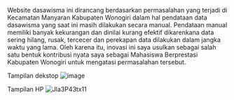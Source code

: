 Website dasawisma ini dirancang berdasarkan permasalahan yang terjadi di Kecamatan Manyaran Kabupaten Wonogiri dalam hal pendataan data dasawisma yang saat ini masih dilakukan secara manual. Pendataan manual memiliki banyak kekurangan dan dinilai kurang efektif dikarenkana data sering hilang, rusak, tercecer dan  perekapan data dilakukan dalam jangka waktu yang lama. Oleh karena itu, inovasi ini saya usulkan sebagai salah satu bentuk kontribusi nyata saya sebagai Mahasiswa Berprestasi Kabupaten Wonogiri untuk mengatasi permasalahan tersebut.



Tampilan dekstop
![image](https://github.com/user-attachments/assets/36abebc1-ce31-4bfb-8b44-10f7d00a8f9e)

Tampilan HP
![Jla3P43tx11](https://github.com/user-attachments/assets/15d2c824-f828-4604-a7a5-046c95ce4b50)
